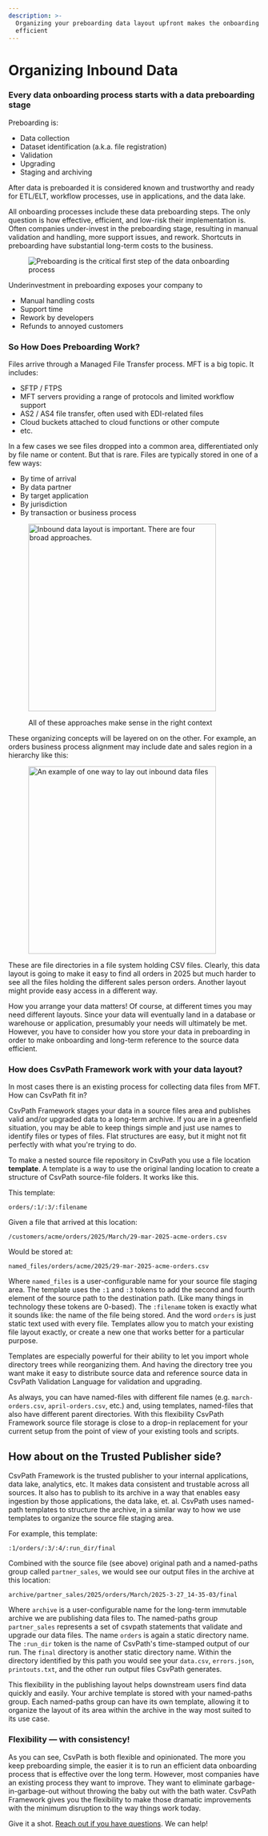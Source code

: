 ```yaml
---
description: >-
  Organizing your preboarding data layout upfront makes the onboarding process
  efficient
---
```


# Organizing Inbound Data

### Every data onboarding process starts with a data preboarding stage

Preboarding is:&#x20;

* Data collection
* Dataset identification (a.k.a. file registration)
* Validation
* Upgrading
* Staging and archiving

After data is preboarded it is considered known and trustworthy and ready for ETL/ELT, workflow processes, use in applications, and the data lake.&#x20;

All onboarding processes include these data preboarding steps. The only question is how effective, efficient, and low-risk their implementation is. Often companies under-invest in the preboarding stage, resulting in manual validation and handling, more support issues, and rework. Shortcuts in preboarding have substantial long-term costs to the business.

<figure><img src="../../.gitbook/assets/Screenshot 2025-03-27 at 11.26.05 AM.png" alt="Preboarding is the critical first step of the data onboarding process"><figcaption></figcaption></figure>

Underinvestment in preboarding exposes your company to&#x20;

* Manual handling costs
* Support time
* Rework by developers
* Refunds to annoyed customers

### So How Does Preboarding Work?

Files arrive through a Managed File Transfer process. MFT is a big topic. It includes:&#x20;

* SFTP / FTPS
* MFT servers providing a range of protocols and limited workflow support
* AS2 / AS4 file transfer, often used with EDI-related files
* Cloud buckets attached to cloud functions or other compute&#x20;
* etc.

In a few cases we see files dropped into a common area, differentiated only by file name or content. But that is rare. Files are typically stored in one of a few ways:

* By time of arrival
* By data partner
* By target application
* By jurisdiction
* By transaction or business process

<figure><img src="../../.gitbook/assets/Screenshot 2025-03-27 at 11.48.01 AM.png" alt="Inbound data layout is important. There are four broad approaches." width="375"><figcaption><p>All of these approaches make sense in the right context</p></figcaption></figure>

These organizing concepts will be layered on on the other. For example, an orders business process alignment may include date and sales region in a hierarchy like this:

<figure><img src="../../.gitbook/assets/Screenshot 2025-03-27 at 11.57.09 AM.png" alt="An example of one way to lay out inbound data files" width="375"><figcaption></figcaption></figure>

These are file directories in a file system holding CSV files. Clearly, this data layout is going to make it easy to find all orders in 2025 but much harder to see all the files holding the different sales person orders. Another layout might provide easy access in a different way.

How you arrange your data matters! Of course, at different times you may need different layouts. Since your data will eventually land in a database or warehouse or application, presumably your needs will ultimately be met. However, you have to consider how you store your data in preboarding in order to make onboarding and long-term reference to the source data efficient.

### How does CsvPath Framework work with your data layout?

In most cases there is an existing process for collecting data files from MFT. How can CsvPath fit in?&#x20;

CsvPath Framework stages your data in a source files area and publishes valid and/or upgraded data to a long-term archive. If you are in a greenfield situation, you may be able to keep things simple and just use names to identify files or types of files. Flat structures are easy, but it might not fit perfectly with what you're trying to do.

To make a nested source file repository in CsvPath you use a file location **template**. A template is a way to use the original landing location to create a structure of CsvPath source-file folders.  It works like this.

This template:&#x20;

```
orders/:1/:3/:filename
```

Given a file that arrived at this location:

```
/customers/acme/orders/2025/March/29-mar-2025-acme-orders.csv
```

Would be stored at:

```
named_files/orders/acme/2025/29-mar-2025-acme-orders.csv
```

Where `named_files` is a user-configurable name for your source file staging area. The template uses the `:1` and `:3` tokens to add the second and fourth element of the source path to the destination path. (Like many things in technology these tokens are 0-based). The `:filename` token is exactly what it sounds like: the name of the file being stored. And the word `orders` is just static text used with every file. Templates allow you to match your existing file layout exactly, or create a new one that works better for a particular purpose.

Templates are especially powerful for their ability to let you import whole directory trees while reorganizing them. And having the directory tree you want make it easy to distribute source data and reference source data in CsvPath Validation Language for validation and upgrading.&#x20;

As always, you can have named-files with different file names (e.g. `march-orders.csv`, `april-orders.csv`, etc.) and, using templates, named-files that also have different parent directories. With this flexibility CsvPath Framework source file storage is close to a drop-in replacement for your current setup from the point of view of your existing tools and scripts.

## How about on the Trusted Publisher side?

CsvPath Framework is the trusted publisher to your internal applications, data lake, analytics, etc. It makes data consistent and trustable across all sources. It also has to publish to its archive in a way that enables easy ingestion by those applications, the data lake, et. al.  CsvPath uses named-path templates to structure the archive, in a similar way to how we use templates to organize the source file staging area.

For example, this template:

```
:1/orders/:3/:4/:run_dir/final
```

Combined with the source file (see above) original path and a named-paths group called `partner_sales`, we would see our output files in the archive at this location:

```
archive/partner_sales/2025/orders/March/2025-3-27_14-35-03/final 
```

Where `archive` is a user-configurable name for the long-term immutable archive we are publishing data files to. The named-paths group `partner_sales` represents a set of csvpath statements that validate and upgrade our data files. The name `orders` is again a static directory name. The `:run_dir` token is the name of CsvPath's time-stamped output of our run. The `final` directory is another static directory name. Within the directory identified by this path you would see your `data.csv`, `errors.json`, `printouts.txt`, and the other run output files CsvPath generates.

This flexibility in the publishing layout helps downstream users find data quickly and easily. Your archive template is stored with your named-paths group. Each named-paths group can have its own template, allowing it to organize the layout of its area within the archive in the way most suited to its use case.&#x20;

### Flexibility — with consistency!

As you can see, CsvPath is both flexible and opinionated. The more you keep preboarding simple, the easier it is to run an efficient data onboarding process that is effective over the long term. However, most companies have an existing process they want to improve. They want to eliminate garbage-in-garbage-out without throwing the baby out with the bath water. CsvPath Framework gives you the flexibility to make those dramatic improvements with the minimum disruption to the way things work today.

Give it a shot. [Reach out if you have questions](../a-helping-hand.md). We can help!

